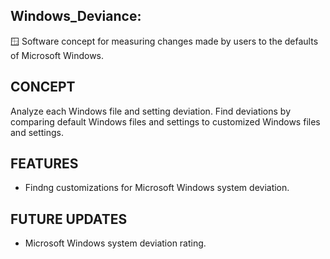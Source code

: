 ## Windows_Deviance:

🪟 Software concept for measuring changes made by users to the defaults of Microsoft Windows.

## CONCEPT

Analyze each Windows file and setting deviation. Find deviations by comparing default Windows files and settings to customized Windows files and settings. 

## FEATURES

- Findng customizations for Microsoft Windows system deviation.

## FUTURE UPDATES

- Microsoft Windows system deviation rating.
